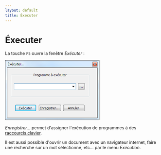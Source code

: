 ```yaml
---
layout: default
title: Éxecuter
---
```

# Éxecuter

La touche `F5` ouvre la fenêtre *Exécuter* :

![Fenêtre exécuter.](/images/notepadpp_executer.png)

*Enregistrer...* permet d'assigner l'exécution de programmes à des [raccourcis clavier](raccourcis-clavier.md).

Il est aussi possible d'ouvrir un document avec un navigateur internet, faire une recherche sur un mot sélectionné, etc... par le menu *Exécution*.
